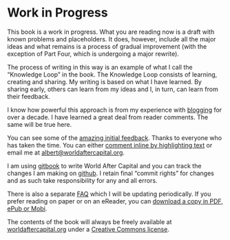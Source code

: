 # Work in Progress

This book is a work in progress. What you are reading now is a draft with known problems and placeholders. It does, however, include all the major ideas and what remains is a process of gradual improvement (with the exception of Part Four, which is undergoing a major rewrite).

The process of writing in this way is an example of what I call the &ldquo;Knowledge Loop&rdquo; in the book. The Knowledge Loop consists of learning, creating and sharing. My writing is based on what I have learned. By sharing early, others can learn from my ideas and I, in turn, can learn from their feedback.

I know how powerful this approach is from my experience with <a href="http://continuations.com">blogging</a> for over a decade. I have learned a great deal from reader comments. The same will be true here. 

You can see some of the <a href="https://docs.google.com/document/d/1Q--KXVvxPM9NNUdJwi_szRhuA8oeg1ciaggFC7qKBuc/edit?usp=sharing">amazing initial feedback</a>. Thanks to everyone who has taken the time. You can either <a href="https://worldaftercapital.gitbooks.io/worldaftercapital/content/">comment inline by highlighting text</a> or email me at <a href="mailto:albert@worldaftercapital.org">albert@worldaftercapital.org</a>. 

I am using <a href="https://www.gitbook.com">gitbook</a> to write World After Capital and you can track the changes I am making on <a href="https://github.com/WorldAfterCapital/WorldAfterCapital">github</a>. I retain final &ldquo;commit rights&rdquo; for changes and as such take responsibility for any and all errors.

There is also a separate <a href="http://worldaftercapital.org/faq/">FAQ</a> which I will be updating periodically. If you prefer reading on paper or on an eReader, you can <a href="https://www.gitbook.com/book/worldaftercapital/worldaftercapital/details">download a copy in PDF, ePub or Mobi</a>.

The contents of the book will always be freely available at <a href="http://worldaftercapital.org">worldaftercapital.org</a> under a <a href="https://creativecommons.org/licenses/by-nc-sa/4.0/" target="_blank">Creative Commons license</a>.



